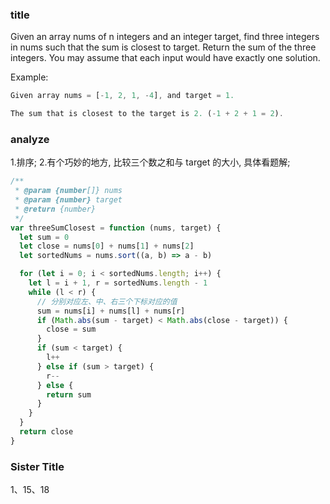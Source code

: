 ### title

Given an array nums of n integers and an integer target, find three integers in nums such that the sum is closest to target. Return the sum of the three integers. You may assume that each input would have exactly one solution.

Example:

```js
Given array nums = [-1, 2, 1, -4], and target = 1.

The sum that is closest to the target is 2. (-1 + 2 + 1 = 2).
```

### analyze

1.排序;
2.有个巧妙的地方, 比较三个数之和与 target 的大小, 具体看题解;

```js
/**
 * @param {number[]} nums
 * @param {number} target
 * @return {number}
 */
var threeSumClosest = function (nums, target) {
  let sum = 0
  let close = nums[0] + nums[1] + nums[2]
  let sortedNums = nums.sort((a, b) => a - b)

  for (let i = 0; i < sortedNums.length; i++) {
    let l = i + 1, r = sortedNums.length - 1
    while (l < r) {
      // 分别对应左、中、右三个下标对应的值
      sum = nums[i] + nums[l] + nums[r]
      if (Math.abs(sum - target) < Math.abs(close - target)) {
        close = sum
      }
      if (sum < target) {
        l++
      } else if (sum > target) {
        r--
      } else {
        return sum
      }
    }
  }
  return close
}
```

### Sister Title

1、15、18
